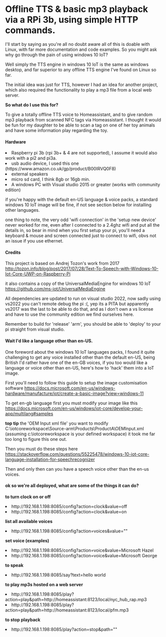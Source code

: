 <h1>Offline TTS & basic mp3 playback via a RPi 3b, using simple HTTP commands.</h1>

I'll start by saying as you're all no doubt aware all of this is doable with Linux, with far more documentation and code examples.
So you might ask why go through the pain of using windows 10 IoT?

Well simply the TTS engine in windows 10 IoT is the same as windows desktop, and far superior to any offline TTS engine I've found on Linux so far.

The initial idea was just for TTS, however I had an idea for another project, which also required the functionality to play a mp3 file from a local web server.

<b>So what do I use this for?</b>

To give a totally offline TTS voice to Homeassistant, and to give random mp3 playback from scanned NFC tags via Homeassistant.
I thought it would be fun for my daughter to be able to scan a tag on one of her toy animals and have some information play regarding the toy.

<h4>Hardware</h4>

<li>Raspberry pi 3b (rpi 3b+ & 4 are not supported), I assume it would also work with a pi2 and pi3a.
<li>usb audio device, I used this one (https://www.amazon.co.uk/gp/product/B00IRVQ0F8)
<li>external speakers
<li>micro sd card, I think 8gb or 16gb min.
<li>A windows PC with Visual studio 2015 or greater (works with community edition)

if you're happy with the default en-US language & voice packs, a standard windows 10 IoT image will be fine, if not see section below for installing other languages.

one thing to note, the very odd 'wifi connection' in the 'setup new device' never worked for me, even after I connected to a 2.4ghz wifi and put all the details in, so bear in mind when you first setup your pi, you'll need a keyboard & mouse and screen connected just to connect to wifi, obvs not an issue if you use ethernet.

<h4>Credits</h4>

This project is based on Andrej Tozon's work from 2017
http://tozon.info/blog/post/2017/07/28/Text-To-Speech-with-Windows-10-Iot-Core-UWP-on-Raspberry-Pi

it also contains a copy of the UniversalMediaEngine for windows 10 IoT https://github.com/ms-iot/UniversalMediaEngine

All dependencies are updated to run on visual studio 2022, now sadly using vs2022 you can't remote debug the pi :(, yep its a PITA but apparently vs2017 was the last to be able to do that, and as I don't own a vs license and have to use the community edition we find ourselves here.

Remember to build for 'release' 'arm', you should be able to 'deploy' to your pi straight from visual studio.


<h4>Wait I'd like a language other than en-US.</h4>

One foreword about the windows 10 IoT languages packs, I found it quite challenging to get any voice installed other than the default en-US, being British I'd rather have one of the en-GB voices, if you too would like a language or voice other than en-US, here's how to 'hack' them into a IoT image.

First you'll need to follow this guide to setup the image customisation software
https://docs.microsoft.com/en-us/windows-hardware/manufacture/iot/create-a-basic-image?view=windows-11

To get en-gb language first you must modify your image like this
https://docs.microsoft.com/en-us/windows/iot-core/develop-your-app/multilang#samples

<b>top tip</b> the 'OEM Input xml file' you want to modify C:\iotcoreworkspace\Source-arm\Products\ProductA\OEMInput.xml (assuming c:\iotcoreworkspace is your defined workspace)
it took me far too long to figure this one out.

Then you must do these steps here
https://stackoverflow.com/questions/55225478/windows-10-iot-core-language-installation-for-speechrecognizer

Then and only then can you have a speech voice other than the en-us voices.

<h4>ok so we're all deployed, what are some of the things it can do?</h4>

<b>to turn clock on or off</b>
<li>http://192.168.1.198:8085/config?action=clock&value=off
<li>http://192.168.1.198:8085/config?action=clock&value=on

<b>list all available voices</b>
<li>http://192.168.1.198:8085/config?action=voices&value=""

<b>set voice (examples)</b>
<li>http://192.168.1.198:8085/config?action=voice&value=Microsoft Hazel
<li>http://192.168.1.198:8085/config?action=voice&value=Microsoft George

<b>to speak</b>
<li>http://192.168.1.198:8085/say?text=hello world

<b>to play mp3s hosted on a web server</b>
<li>http://192.168.1.198:8085/play?action=play&path=http://homeassistant:8123/local/nyc_hub_rap.mp3
<li>http://192.168.1.198:8085/play?action=play&path=http://homeassistant:8123/local/pfm.mp3

<b>to stop playback</b>
<li>http://192.168.1.198:8085/play?action=stop&path=""
